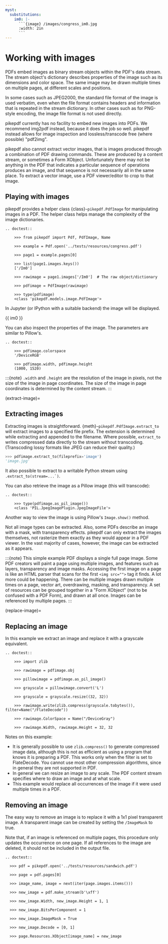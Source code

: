 ```yaml
---
myst:
  substitutions:
    im0: |-
      ```{image} /images/congress_im0.jpg
      :width: 2in
      ```
---
```


# Working with images

PDFs embed images as binary stream objects within the PDF's data stream. The
stream object's dictionary describes properties of the image such as its
dimensions and color space. The same image may be drawn multiple times on
multiple pages, at different scales and positions.

In some cases such as JPEG2000, the standard file format of the image
is used verbatim, even when the file format contains headers and information
that is repeated in the stream dictionary. In other cases such as for
PNG-style encoding, the image file format is not used directly.

pikepdf currently has no facility to embed new images into PDFs. We recommend
img2pdf instead, because it does the job so well. pikepdf instead allows
for image inspection and lossless/transcode free (where possible) "pdf2img".

pikepdf also cannot extract vector images, that is images produced through a
combination of PDF drawing commands. These are produced by a content stream,
or sometimes a Form XObject. Unfortunately there may not be anything in the
PDF that indicates a particular sequence of operations produces an image,
and that sequence is not necessarily all in the same place. To extract a
vector image, use a PDF viewer/editor to crop to that image.

## Playing with images

pikepdf provides a helper class {class}`~pikepdf.PdfImage` for manipulating
images in a PDF. The helper class helps manage the complexity of the image
dictionaries.

```{eval-rst}
.. doctest::

    >>> from pikepdf import Pdf, PdfImage, Name

    >>> example = Pdf.open('../tests/resources/congress.pdf')

    >>> page1 = example.pages[0]

    >>> list(page1.images.keys())
    ['/Im0']

    >>> rawimage = page1.images['/Im0']  # The raw object/dictionary

    >>> pdfimage = PdfImage(rawimage)

    >>> type(pdfimage)
    <class 'pikepdf.models.image.PdfImage'>
```

In Jupyter (or IPython with a suitable backend) the image will be
displayed.

{{ im0 }}

You can also inspect the properties of the image. The parameters are similar
to Pillow's.

```{eval-rst}
.. doctest::

    >>> pdfimage.colorspace
    '/DeviceRGB'

    >>> pdfimage.width, pdfimage.height
    (1000, 1520)
```

:::{note}
`.width` and `.height` are the resolution of the image in pixels, not
the size of the image in page coordinates. The size of the image in page
coordinates is determined by the content stream.
:::

(extract-image)=

## Extracting images

Extracting images is straightforward. {meth}`~pikepdf.PdfImage.extract_to` will
extract images to a specified file prefix. The extension is determined while
extracting and appended to the filename. Where possible, `extract_to`
writes compressed data directly to the stream without transcoding. (Transcoding
lossy formats like JPEG can reduce their quality.)

```python
>>> pdfimage.extract_to(fileprefix='image')
'image.jpg'
```

It also possible to extract to a writable Python stream using
`` .extract_to(stream=...`) ``.

You can also retrieve the image as a Pillow image (this will transcode):

```{eval-rst}
.. doctest::

    >>> type(pdfimage.as_pil_image())
    <class 'PIL.JpegImagePlugin.JpegImageFile'>
```

Another way to view the image is using Pillow's `Image.show()` method.

Not all image types can be extracted. Also, some PDFs describe an image with a
mask, with transparency effects. pikepdf can only extract the images
themselves, not rasterize them exactly as they would appear in a PDF viewer. In
the vast majority of cases, however, the image can be extracted as it appears.

:::{note}
This simple example PDF displays a single full page image. Some PDF creators
will paint a page using multiple images, and features such as layers,
transparency and image masks. Accessing the first image on a page is like an
HTML parser that scans for the first `<img src="">` tag it finds. A lot
more could be happening. There can be multiple images drawn multiple times
on a page, vector art, overdrawing, masking, and transparency. A set of
resources can be grouped together in a "Form XObject" (not to be confused
with a PDF Form), and drawn at all once. Images can be referenced by
multiple pages.
:::

(replace-image)=

## Replacing an image

In this example we extract an image and replace it with a grayscale
equivalent.

```{eval-rst}
.. doctest::

    >>> import zlib

    >>> rawimage = pdfimage.obj

    >>> pillowimage = pdfimage.as_pil_image()

    >>> grayscale = pillowimage.convert('L')

    >>> grayscale = grayscale.resize((32, 32))

    >>> rawimage.write(zlib.compress(grayscale.tobytes()), filter=Name("/FlateDecode"))

    >>> rawimage.ColorSpace = Name("/DeviceGray")

    >>> rawimage.Width, rawimage.Height = 32, 32
```

Notes on this example:

- It is generally possible to use `zlib.compress()` to
  generate compressed image data, although this is not as efficient as using
  a program that knows it is preparing a PDF. This works only when the filter is
  set to FlateDecode. You cannot use most other compression algorithms, since in general they are not supported in PDF.
- In general we can resize an image to any scale. The PDF content stream
  specifies where to draw an image and at what scale.
- This example would replace all occurrences of the image if it were used
  multiple times in a PDF.

## Removing an image

The easy way to remove an image is to replace it with a 1x1 pixel transparent image.
A transparent image can be created by setting the `/ImageMask` to true.

Note that, if an image is referenced on multiple pages, this procedure only updates
the occurrence on one page. If all references to the image are deleted, it should
not be included in the output file.

```{eval-rst}
.. doctest::

  >>> pdf = pikepdf.open('../tests/resources/sandwich.pdf')

  >>> page = pdf.pages[0]

  >>> image_name, image = next(iter(page.images.items()))

  >>> new_image = pdf.make_stream(b'\xff')

  >>> new_image.Width, new_image.Height = 1, 1

  >>> new_image.BitsPerComponent = 1

  >>> new_image.ImageMask = True

  >>> new_image.Decode = [0, 1]

  >>> page.Resources.XObject[image_name] = new_image
```
